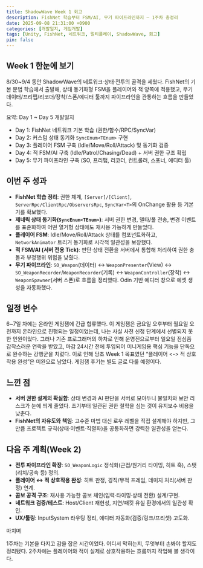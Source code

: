 ```yaml
---
title: ShadowWave Week 1 회고
description: FishNet 학습부터 FSM/AI, 무기 파이프라인까지 — 1주차 총정리
date: 2025-09-08 21:31:00 +0900
categories: [개발일지, 게임개발]
tags: [Unity, FishNet, 네트워크, 멀티플레이, ShadowWave, 회고]
pin: false
---
```


## Week 1 한눈에 보기

8/30~9/4 동안 ShadowWave의 네트워크·상태·전투의 골격을 세웠다. FishNet의 기본 문법 학습에서 출발해, 상태 동기화형 FSM을 플레이어와 적 양쪽에 적용했고, 무기 데이터/프리팹/리코더/장착/스폰/에디터 툴까지 파이프라인을 관통하는 흐름을 만들었다.

요약: Day 1 ~ Day 5 개발일지
- Day 1: FishNet 네트워크 기본 학습 (권한/함수/RPC/SyncVar)
- Day 2: 커스텀 상태 동기화 `SyncEnum<TEnum>` 구현
- Day 3: 플레이어 FSM 구축 (Idle/Move/Roll/Attack) 및 동기화 검증
- Day 4: 적 FSM/AI 구축 (Idle/Patrol/Chasing/Dead) + 서버 권한 구조 확립
- Day 5: 무기 파이프라인 구축 (SO, 프리팹, 리코더, 컨트롤러, 스포너, 에디터 툴)

## 이번 주 성과

- **FishNet 학습 정리**: 권한 체계, `[Server]/[Client]`, `ServerRpc/ClientRpc/ObserversRpc`, `SyncVar<T>`의 OnChange 활용 등 기본기를 확보했다.
- **제네릭 상태 동기화(`SyncEnum<TEnum>`)**: 서버 권한 변경, 델타/풀 전송, 변경 이벤트를 표준화하여 어떤 열거형 상태에도 재사용 가능하게 만들었다.
- **플레이어 FSM**: Idle/Move/Roll/Attack 상태를 컴포넌트화하고, `NetworkAnimator` 트리거 동기화로 시각적 일관성을 보장했다.
- **적 FSM/AI (서버 전용 Tick)**: 판단·상태 전환을 서버에서 통합해 처리하여 권한 충돌과 부정행위 위험을 낮췄다.
- **무기 파이프라인**: `SO_Weapon`(데이터) <-> `WeaponPresenter`(View) ↔ `SO_WeaponRecorder`/`WeaponRecorder`(기록) <-> `WeaponController`(장착) <-> `WeaponSpawner`(서버 스폰)로 흐름을 정리했다. Odin 기반 에디터 창으로 에셋 생성을 자동화했다.

## 일정 변수

6~7일 차에는 온라인 게임잼에 긴급 합류했다. 이 게임잼은 금요일 오후부터 월요일 오전까지 온라인으로 진행되는 일정이었는데, 나는 사실 사전 신청 단계에서 선별되지 못한 인원이었다. 그러나 기존 프로그래머의 하차로 인해 운영진으로부터 일요일 점심쯤 갑작스러운 연락을 받았고, 마감 24시간 전에 투입되어 미니게임용 핵심 기능을 단독으로 완수하는 강행군을 치렀다. 이로 인해 당초 Week 1 목표였던 “플레이어 <-> 적 상호작용 완성”은 미완으로 남았다. 게임잼 후기는 별도 글로 다룰 예정이다.

## 느낀 점

- **서버 권한 설계의 확실함**: 상태 변경과 AI 판단을 서버로 모아두니 불일치와 보안 리스크가 눈에 띄게 줄었다. 초기부터 일관된 권한 철학을 심는 것이 유지보수 비용을 낮춘다.
- **FishNet의 자유도와 책임**: 고수준 마법 대신 로우 레벨을 직접 설계해야 하지만, 그만큼 프로젝트 규칙(상태·이벤트·직렬화)을 공통화하면 강력한 일관성을 얻는다.

## 다음 주 계획(Week 2)

- **전투 파이프라인 확장**: `SO_WeaponLogic` 정식화(근접/원거리 타이밍, 히트 훅), 스탯(리치/공속 등) 정의.
- **플레이어 ↔ 적 상호작용 완성**: 히트 판정, 경직/무적 프레임, 데미지 처리(서버 판정) 연계.
- **콤보 공격 구조**: 재사용 가능한 콤보 체인(입력·타이밍·상태 전환) 설계/구현.
- **네트워크 검증/테스트**: Host/Client 재현성, 지연/패킷 유실 환경에서의 일관성 확인.
- **UX/툴링**: InputSystem 라우팅 정리, 에디터 자동화(검증/링크/프리셋) 고도화.

마치며

1주차는 기본을 다지고 감을 잡은 시간이었다. 어디서 막히는지, 무엇부터 손봐야 할지도 정리됐다.
2주차에는 플레이어와 적이 실제로 상호작용하는 흐름까지 작업해 볼 생각이다.